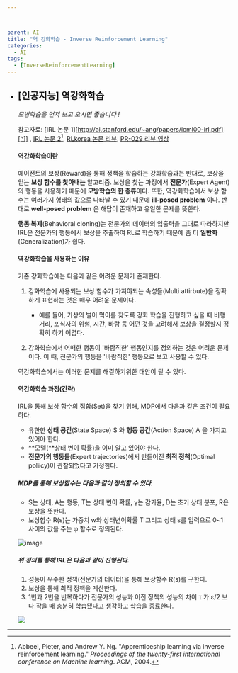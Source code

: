 ```yaml
---



parent: AI
title: "역 강화학습 - Inverse Reinforcement Learning"
categories:
  - AI
tags:
  - [InverseReinforcementLearning]
---
```


- ## [인공지능] 역강화학습

  *모방학습을 먼저 보고 오시면 좋습니다 !*

  참고자료: [IRL 논문 1][http://ai.stanford.edu/~ang/papers/icml00-irl.pdf][^1] , [IRL 논문 2](http://ai.stanford.edu/~ang/papers/icml04-apprentice.pdf)[^2], [RLkorea 논문 리뷰](https://reinforcement-learning-kr.github.io/2019/01/28/1_linear-irl/), [PR-029 리뷰 영상](https://youtu.be/AXi4s3aFN6M)

  #### 역강화학습이란

   에이전트의 보상(Reward)을 통해 정책을 학습하는 강화학습과는 반대로, 보상을 얻는 **보상 함수를 찾아내는** 알고리즘. 보상을 찾는 과정에서 **전문가**(Expert Agent)의 행동을 사용하기 때문에 **모방학습의 한 종류**이다. 또한, 역강화학습에서 보상 함수는 여러가지 형태의 값으로 나타날 수 있기 때문에 **ill-posed problem** 이다. 반대로 **well-posed problem** 은 해답이 존재하고 유일한 문제를 뜻한다.

   **행동 복제**(Behavioral cloning)는 전문가의 데이터의 입출력을 그대로 따라하지만 IRL은 전문가의 행동에서 보상을 추출하여 RL로 학습하기 때문에 좀 더 **일반화**(Generalization)가 쉽다.
  
  
  
  #### 역강화학습을 사용하는 이유
  
   기존 강화학습에는 다음과 같은 어려운 문제가 존재한다.
  
  1. 강화학습에 사용되는 보상 함수가 가져야되는 속성들(Multi attirbute)을 정확하게 표현하는 것은 매우 어려운 문제이다.
     - 예를 들어, 가상의 벌이 먹이를 찾도록 강화 학습을 진행하고 싶을 때 비행거리, 포식자의 위험, 시간, 바람 등 어떤 것을 고려해서 보상을 결정할지 정확히 하기 어렵다.
  
  2. 강화학습에서 어떠한 행동이 '바람직한' 행동인지를 정의하는 것은 어려운 문제이다. 이 때, 전문가의 행동을 '바람직한' 행동으로 보고 사용할 수 있다.
  
  
  
   역강화학습에서는 이러한 문제를 해결하기위한 대안이 될 수 있다.
  
  
  
  #### 역강화학습 과정(간략)
  
  IRL을 통해 보상 함수의 집합(Set)을 찾기 위해, MDP에서 다음과 같은 조건이 필요하다.
  
  - 유한한 **상태 공간**(State Space) S 와 **행동 공간**(Action Space) A 을 가지고 있어야 한다.
  - **모델(**상태 변이 확률)을 이미 알고 있어야 한다.
  - **전문가의 행동들**(Expert trajectories)에서 만들어진 **최적 정책**(Optimal poliicy)이 관찰되었다고 가정한다.
  
  
  
  ##### MDP를 통해 보상함수는 다음과 같이 정의할 수 있다.
  
  - S는 상태, A는 행동, T는 상태 변이 확률,  γ는 감가율, D는 초기 상태 분포, R은 보상을 뜻한다.
  - 보상함수 R(s)는 가중치 w와 상태변이확률 T 그리고 상태 s를 입력으로 0~1 사이의 값을 주는 φ 함수로 정의된다.
  
  ![image](https://user-images.githubusercontent.com/18680116/68068994-2d689700-fd9e-11e9-835a-a3098ba13e6a.png)
  
  ##### 위 정의를 통해 IRL은 다음과 같이 진행된다.
  
  1. 성능이 우수한 정책(전문가의 데이터)을 통해 보상함수 R(s)를 구한다.
  2. 보상을 통해 최적 정책을 계산한다.
  3. 1번과 2번을 반복하다가 전문가의 성능과 이전 정책의 성능의 차이  τ 가  ε/2 보다 작을 때 충분히 학습됐다고 생각하고 학습을 종료한다.  
  
  ![](https://user-images.githubusercontent.com/18680116/68069211-8a654c80-fda0-11e9-888a-5732417d8871.png)
  
  
  

[^1]: Ng, Andrew Y., and Stuart J. Russell. "Algorithms for inverse reinforcement learning." *Icml*. Vol. 1. 2000.

[^2]: Abbeel, Pieter, and Andrew Y. Ng. "Apprenticeship learning via inverse reinforcement learning." *Proceedings of the twenty-first international conference on Machine learning*. ACM, 2004.



---

  
